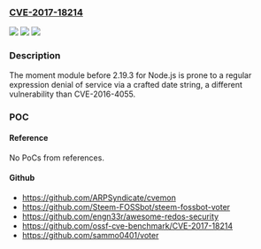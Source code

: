 ### [CVE-2017-18214](https://cve.mitre.org/cgi-bin/cvename.cgi?name=CVE-2017-18214)
![](https://img.shields.io/static/v1?label=Product&message=n%2Fa&color=blue)
![](https://img.shields.io/static/v1?label=Version&message=n%2Fa&color=blue)
![](https://img.shields.io/static/v1?label=Vulnerability&message=n%2Fa&color=brighgreen)

### Description

The moment module before 2.19.3 for Node.js is prone to a regular expression denial of service via a crafted date string, a different vulnerability than CVE-2016-4055.

### POC

#### Reference
No PoCs from references.

#### Github
- https://github.com/ARPSyndicate/cvemon
- https://github.com/Steem-FOSSbot/steem-fossbot-voter
- https://github.com/engn33r/awesome-redos-security
- https://github.com/ossf-cve-benchmark/CVE-2017-18214
- https://github.com/sammo0401/voter

